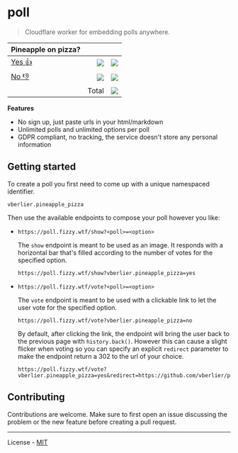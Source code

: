 # poll

> Cloudflare worker for embedding polls anywhere.

| Pineapple on pizza?                                                                                                 |                                                               |                                                                |
| ------------------------------------------------------------------------------------------------------------------- | ------------------------------------------------------------: | -------------------------------------------------------------: |
| [Yes 👍](https://poll.fizzy.wtf/vote?vberlier.pineapple_pizza=yes&redirect=https://github.com/vberlier/poll%23poll) | ![](https://poll.fizzy.wtf/show?vberlier.pineapple_pizza=yes) | ![](https://poll.fizzy.wtf/count?vberlier.pineapple_pizza=yes) |
| [No 👎](https://poll.fizzy.wtf/vote?vberlier.pineapple_pizza=no&redirect=https://github.com/vberlier/poll%23poll)   |  ![](https://poll.fizzy.wtf/show?vberlier.pineapple_pizza=no) |  ![](https://poll.fizzy.wtf/count?vberlier.pineapple_pizza=no) |
|                                                                                                                     |                                                         Total |     ![](https://poll.fizzy.wtf/count?vberlier.pineapple_pizza) |

**Features**

- No sign up, just paste urls in your html/markdown
- Unlimited polls and unlimited options per poll
- GDPR compliant, no tracking, the service doesn't store any personal information

## Getting started

To create a poll you first need to come up with a unique namespaced identifier.

```
vberlier.pineapple_pizza
```

Then use the available endpoints to compose your poll however you like:

- `https://poll.fizzy.wtf/show?<poll>=<option>`

  The `show` endpoint is meant to be used as an image. It responds with a horizontal bar that's filled according to the number of votes for the specified option.

  ```
  https://poll.fizzy.wtf/show?vberlier.pineapple_pizza=yes
  ```

- `https://poll.fizzy.wtf/vote?<poll>=<option>`

  The `vote` endpoint is meant to be used with a clickable link to let the user vote for the specified option.

  ```
  https://poll.fizzy.wtf/vote?vberlier.pineapple_pizza=no
  ```

  By default, after clicking the link, the endpoint will bring the user back to the previous page with `history.back()`. However this can cause a slight flicker when voting so you can specify an explicit `redirect` parameter to make the endpoint return a 302 to the url of your choice.

  ```
  https://poll.fizzy.wtf/vote?vberlier.pineapple_pizza=yes&redirect=https://github.com/vberlier/poll
  ```

## Contributing

Contributions are welcome. Make sure to first open an issue discussing the problem or the new feature before creating a pull request.

---

License - [MIT](https://github.com/vberlier/poll/blob/main/LICENSE)
